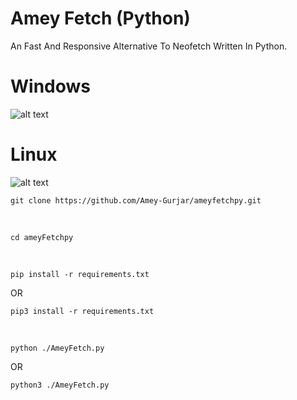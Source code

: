 # Amey Fetch (Python)
An Fast And Responsive Alternative To Neofetch Written In Python.
# Windows
![alt text](https://github.com/Amey-Gurjar/ameyfetchpy/blob/master/win.png?raw=true)
# Linux
![alt text](https://github.com/Amey-Gurjar/ameyfetchpy/blob/master/linux.png?raw=true)
```
git clone https://github.com/Amey-Gurjar/ameyfetchpy.git
```
‎
‎
```
cd ameyFetchpy
```
‎
‎
```
pip install -r requirements.txt
```
OR
```
pip3 install -r requirements.txt
```
‎
‎
```
python ./AmeyFetch.py
```
OR
```
python3 ./AmeyFetch.py
```
